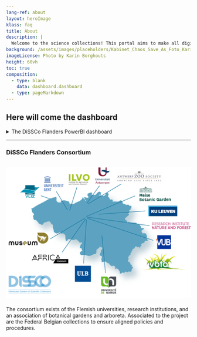 ```yaml
---
lang-ref: about
layout: heroImage
klass: faq
title: About
description: |
  Welcome to the science collections! This portal aims to make all digitized collections easily accessible, fostering a collaborative environment for research and innovation. 
background: /assets/images/placeholders/Kabinet_Chaos_Save_As_Foto_Karin_Borghouts (1).jpg
imageLicense: Photo by Karin Borghouts
height: 60vh
toc: true
composition:
  - type: blank
    data: dashboard.dashboard
  - type: pageMarkdown
---
```

## Here will come the dashboard

<details markdown="1">

<summary>
The DiSSCo Flanders PowerBI dashboard
</summary>
  

Natural science collections contain a huge amount of information on the past and present of biodiversity worldwide. Since digitization at the specimen level is
far from being accomplished to date, it remains a challenge to find relevant specimens and valorize the importance of these collections. Especially the smaller
collections often remain unknown and even risk neglect or even disappearance. The Latimer Core standard wants to provide an answer to make collections and
collection data more discoverable and interoperable.

The DiSSCo Flanders use-case looked at the content of regional Flemish collections through a survey. The smaller research collections and living plant
collections typically had only limited or no online representation of their content. Even a rough inventory of many collections was lacking. The standardized
approach of conducting the survey made sure that the content of the collections can be compared to each other. This also made it possible to have a graphical
representation of the collections through a PowerBI dashboard, which is instrumental in increasing the visibility of the collections for scientists and policy
makers. 

</details>

--------

### DiSSCo Flanders Consortium 

![alt text](/assets/images/placeholders/2_01_WEB_2_DiSSCo_1.png)
--

The consortium exists of the Flemish universities, research institutions, and an association of 
botanical gardens and arboreta. Associated to the project are the  Federal Belgian collections
to ensure aligned policies and procedures.
